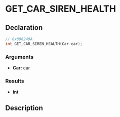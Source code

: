 # GET_CAR_SIREN_HEALTH

## Declaration
```cpp
// 0x896249A
int GET_CAR_SIREN_HEALTH(Car car);
```

### Arguments
- **Car:** car

### Results
- **int**

## Description
